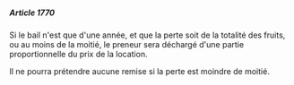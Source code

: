 ##### Article 1770

Si le bail n'est que d'une année, et que la perte soit de la totalité des fruits, ou au moins de la moitié, le preneur sera déchargé d'une partie proportionnelle du prix de la location.

Il ne pourra prétendre aucune remise si la perte est moindre de moitié.

